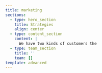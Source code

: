```yaml
---
title: marketing
sections:
  - type: hero_section
    title: Strategies
    align: center
  - type: content_section
    content: |
      We have two kinds of customers the
  - type: team_section
    title: ''
    team: []
template: advanced
---
```


